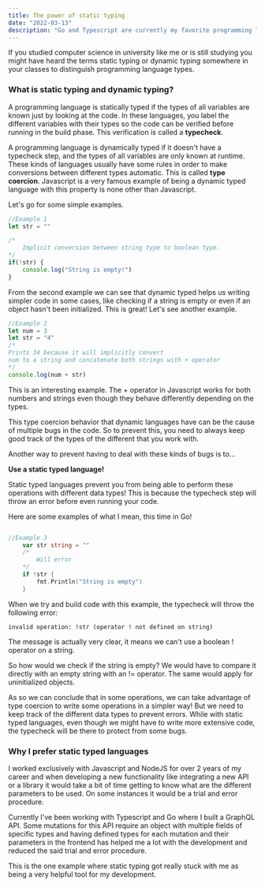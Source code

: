 ```yaml
---
title: The power of static typing
date: "2022-03-13"
description: "Go and Typescript are currently my favorite programming languages to work with. What do they have in common? They're both statically typed."
---
```


If you studied computer science in university like me or is still studying you might have heard the terms static typing or dynamic typing somewhere in your classes to distinguish programming language types.

### What is static typing and dynamic typing?

A programming language is statically typed if the types of all variables are known just by looking at the code. In these languages, you label the different variables with their types so the code can be verified before running in the build phase. This verification is called a **typecheck**.

A programming language is dynamically typed if it doesn't have a typecheck step, and the types of all variables are only known at runtime. These kinds of languages usually have some rules in order to make conversions between different types automatic. This is called **type coercion**. Javascript is a very famous example of being a dynamic typed language with this property is none other than Javascript.

Let's go for some simple examples.

```js
//Example 1
let str = ""

/*
    Implicit conversion between string type to boolean type.
*/
if(!str) {
    console.log("String is empty!")
}

```

From the second example we can see that dynamic typed helps us writing simpler code in some cases, like checking if a string is empty or even if an object hasn't been initialized. 
This is great! Let's see another example.

```js
//Example 2
let num = 3
let str = "4"
/* 
Prints 34 because it will implicitly convert 
num to a string and concatenate both strings with + operator 
*/
console.log(num + str)

```

This is an interesting example. The + operator in Javascript works for both numbers and strings even though they behave differently depending on the types.

This type coercion behavior that dynamic languages have can be the cause of multiple bugs in the code. So to prevent this, you need to always keep good track of the types of the different that you work with.

Another way to prevent having to deal with these kinds of bugs is to... 

**Use a static typed language!**

Static typed languages prevent you from being able to perform these operations with different data types! This is because the typecheck step will throw an error before even running your code.

Here are some examples of what I mean, this time in Go!

```Go

//Example 3
	var str string = ""
    /*
        Will error
    */
	if !str {
		fmt.Println("String is empty")
	}

```

When we try and build code with this example, the typecheck will throw the following error:

`invalid operation: !str (operator ! not defined on string)`

The message is actually very clear, it means we can't use a boolean ! operator on a string.

So how would we check if the string is empty? We would have to compare it directly with an empty string with an != operator. The same would apply for uninitialized objects.

As so we can conclude that in some operations, we can take advantage of type coercion to write some operations in a simpler way! But we need to keep track of the different data types to prevent errors.
While with static typed languages, even though we might have to write more extensive code, the typecheck will be there to protect from some bugs.

### Why I prefer static typed languages
I worked exclusively with Javascript and NodeJS for over 2 years of my career and when developing a new functionality like integrating a new API or a library it would take a bit of time getting to know what are the different parameters to be used. On some instances it would be a trial and error procedure.

Currently I've been working with Typescript and Go where I built a GraphQL API. Some mutations for this API require an object with multiple fields of specific types and having defined types for each mutation and their parameters in the frontend has helped me a lot with the development and reduced the said trial and error procedure.

This is the one example where static typing got really stuck with me as being a very helpful tool for my development.
